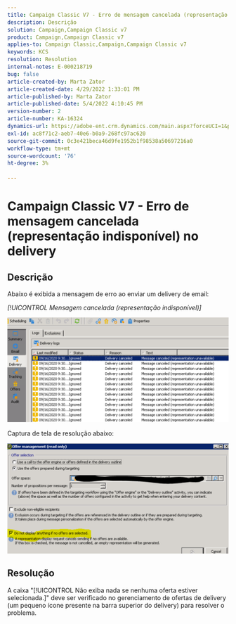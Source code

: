 ```yaml
---
title: Campaign Classic V7 - Erro de mensagem cancelada (representação indisponível) no delivery
description: Descrição
solution: Campaign,Campaign Classic v7
product: Campaign,Campaign Classic v7
applies-to: Campaign Classic,Campaign,Campaign Classic v7
keywords: KCS
resolution: Resolution
internal-notes: E-000218719
bug: false
article-created-by: Marta Zator
article-created-date: 4/29/2022 1:33:01 PM
article-published-by: Marta Zator
article-published-date: 5/4/2022 4:10:45 PM
version-number: 2
article-number: KA-16324
dynamics-url: https://adobe-ent.crm.dynamics.com/main.aspx?forceUCI=1&pagetype=entityrecord&etn=knowledgearticle&id=deaa59df-c0c7-ec11-a7b6-0022480a1d64
exl-id: ac8f71c2-aeb7-40e6-b0a9-268fc97ac620
source-git-commit: 0c3e421beca46d9fe1952b1f98538a50697216a0
workflow-type: tm+mt
source-wordcount: '76'
ht-degree: 3%

---
```


# Campaign Classic V7 - Erro de mensagem cancelada (representação indisponível) no delivery

## Descrição


Abaixo é exibida a mensagem de erro ao enviar um delivery de email:

*[!UICONTROL Mensagem cancelada (representação indisponível)]*

![](assets/___dfaa59df-c0c7-ec11-a7b6-0022480a1d64___.png)


Captura de tela de resolução abaixo: 


![](assets/___e1aa59df-c0c7-ec11-a7b6-0022480a1d64___.png)


## Resolução


A caixa &quot;[!UICONTROL Não exiba nada se nenhuma oferta estiver selecionada.]&quot; deve ser verificado no gerenciamento de ofertas de delivery (um pequeno ícone presente na barra superior do delivery) para resolver o problema.
